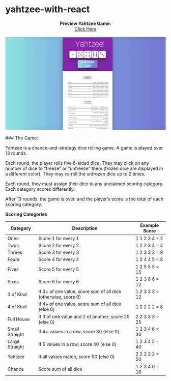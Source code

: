# yahtzee-with-react
<p align="center">
  <b>Preview Yahtzee Game:</b><br>
  <a href="https://frosty-pare-d22205.netlify.app/">Click Here</a> 
  <br><br>
  <img src="docs/Yahtzee.png">
</p>
### The Game:

Yahtzee is a chance-and-strategy dice rolling game. A game is played over 13 rounds.

Each round, the player rolls five 6-sided dice. They may click on any number of dice to “freeze” or “unfreeze” them (frozen dice are displayed in a different color). They may re-roll the unfrozen dice up to 2 times.

Each round, they must assign their dice to any unclaimed scoring category. Each category scores differently.

After 13 rounds, the game is over, and the player’s score is the total of each scoring category.

**Scoring Categories**

| Category       | Description                                                    | Example Score  |
| -------------- | -------------------------------------------------------------- | -------------- |
| Ones           | Score 1 for every 1                                            | 1 1 2 3 4 = 2  |
| Twos           | Score 2 for every 2                                            | 1 2 2 3 4 = 4  |
| Threes         | Score 3 for every 3                                            | 1 2 3 3 3 = 9  |
| Fours          | Score 4 for every 4                                            | 1 2 4 4 5 = 8  |
| Fives          | Score 5 for every 5                                            | 1 2 5 5 5 = 15 |
| Sixes          | Score 6 for every 6                                            | 1 2 3 6 6 = 12 |
| 3 of Kind      | If 3+ of one value, score sum of all dice (otherwise, score 0) | 1 2 3 3 3 = 12 |
| 4 of Kind      | If 4+ of one value, score sum of all dice (else 0)             | 1 2 2 2 2 = 8  |
| Full House     | If 3 of one value and 2 of another, score 25 (else 0)          | 2 2 3 3 3 = 25 |
| Small Straight | If 4+ values in a row, score 30 (else 0)                       | 1 2 3 4 6 = 30 |
| Large Straight | If 5 values in a row, score 40 (else 0)                        | 1 2 3 4 5 = 40 |
| Yahtzee        | If all values match, score 50 (else 0)                         | 2 2 2 2 2 = 50 |
| Chance         | Score sum of all dice                                          | 1 2 3 4 6 = 16 |
